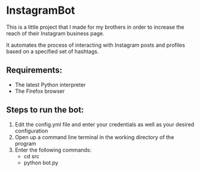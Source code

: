 # InstagramBot
This is a little project that I made for my brothers in order to increase the reach of their 
Instagram business page.  
  
It automates the process of interacting with Instagram posts and profiles based on a 
specified set of hashtags.

## Requirements:
- The latest Python interpreter
- The Firefox browser

## Steps to run the bot:
1. Edit the config.yml file and enter your credentials as well as your desired configuration
2. Open up a command line terminal in the working directory of the program
3. Enter the following commands:
    - cd src
    - python bot.py
